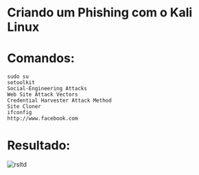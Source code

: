 # Criando um Phishing com o Kali Linux

# Comandos:

```
sudo su
setoolkit
Social-Engineering Attacks
Web Site Attack Vectors
Credential Harvester Attack Method 
Site Cloner
ifconfig
http://www.facebook.com
```

# Resultado:

![rsltd](https://github.com/user-attachments/assets/cbfacf58-7691-4566-99b0-6c991faebf9b)

